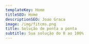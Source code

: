 ```yaml
---
templateKey: Home
titleSEO: Home
descriptionSEO: Joao Graca
image: /img/fitcms.png
title: Solução de ponta a ponta
subtitle: Sua solução do 0 ao 100%
---
```


